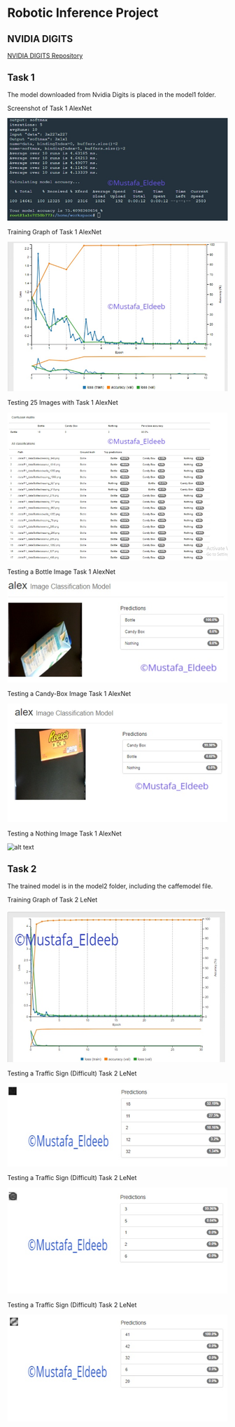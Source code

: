 # Robotic Inference Project


[//]: # (Image References)

[Alex]:./figures/AlexNet_digits.PNG "Screenshot of Task 1 AlexNet"
[graph]:./figures/graph.png "Training Graph of Task 1 AlexNet"
[img20]:./figures/many_classification.png "Testing 20 Images with Task 1 AlexNet"
[bot]:./figures/bottle_test.png "Testing a Bottle Image Task 1 AlexNet"
[can]:./figures/candy_test.png "Testing a Candy-Box Image Task 1 AlexNet"
[no]:./figures/nothing.png "Testing a Nothing Image Task 1 AlexNet"

[tg]:./figures/Traffic_graph.png "Training Graph of Task 2 LeNet"


[t1]:./figures/T1_test.png "Testing a Traffic Sign (Difficult) Task 2 LeNet"
[t2]:./figures/T2_test.png "Testing a Traffic Sign (Difficult) Task 2 LeNet"
[t3]:./figures/T11_test.png "Testing a Traffic Sign (Difficult) Task 2 LeNet"


## NVIDIA DIGITS
[NVIDIA DIGITS Repository](https://github.com/NVIDIA/DIGITS)

## Task 1

The model downloaded from Nvidia Digits is placed in the model1 folder.

Screenshot of Task 1 AlexNet  

![alt text][Alex] 

Training Graph of Task 1 AlexNet 

![alt text][graph] 

Testing 25 Images with Task 1 AlexNet  

![alt text][img20] 

Testing a Bottle Image Task 1 AlexNet  

![alt text][bot] 

Testing a Candy-Box Image Task 1 AlexNet  

![alt text][can] 

Testing a Nothing Image Task 1 AlexNet  

![alt text][no] 


## Task 2
The trained model is in the model2 folder, including the caffemodel file.

Training Graph of Task 2 LeNet  

![alt text][tg]  



Testing a Traffic Sign (Difficult) Task 2 LeNet  

![alt text][t1]  

Testing a Traffic Sign (Difficult) Task 2 LeNet  

![alt text][t2]  

Testing a Traffic Sign (Difficult) Task 2 LeNet  

![alt text][t3]  
